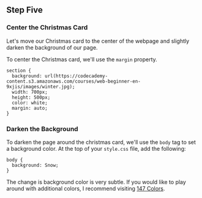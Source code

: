 ## Step Five

### Center the Christmas Card
Let's move our Christmas card to the center of the webpage and slightly darken the
background of our page.

To center the Christmas card, we'll use the `margin` property.
```
section {
  background: url(https://codecademy-content.s3.amazonaws.com/courses/web-beginner-en-9xjis/images/winter.jpg);
  width: 700px;
  height: 500px;
  color: white;
  margin: auto;
}
```
### Darken the Background
To darken the page around the christmas card, we'll use the `body` tag to set a background color.
At the top of your `style.css` file, add the following:
```
body {
  background: Snow;
}
```
The change is background color is very subtle. If you would like to play around
with additional colors, I recommend visiting [147 Colors](http://www.colors.commutercreative.com/grid/).
